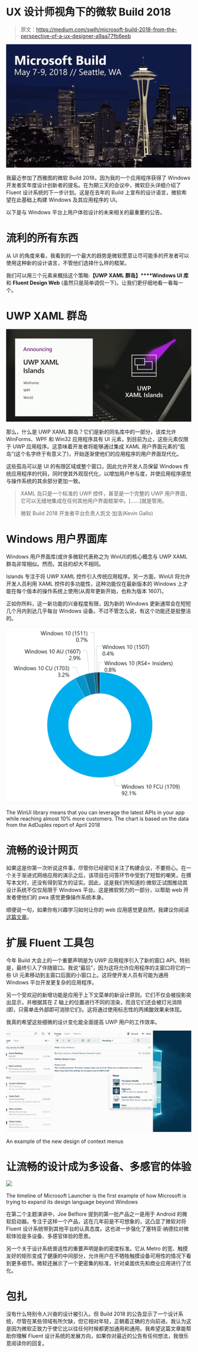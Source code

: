 # UX 设计师视角下的微软 Build 2018

> 原文：<https://medium.com/swlh/microsoft-build-2018-from-the-perspective-of-a-ux-designer-a9aa77fb6eeb>

![](img/9bf90be759e20ff110d50493f5a03cb2.png)

我最近参加了西雅图的微软 Build 2018，因为我的一个应用程序获得了 Windows 开发者奖年度设计创新者的提名。在为期三天的会议中，微软巨头详细介绍了 Fluent 设计系统的下一步计划。这是在去年的 Build 上宣布的设计语言，微软希望在此基础上构建 Windows 及其应用程序的 UI。

以下是与 Windows 平台上用户体验设计的未来相关的最重要的公告。

# 流利的所有东西

从 UI 的角度来看，我看到的一个最大的趋势是微软愿意让尽可能多的开发者可以使用这种新的设计语言，不管他们选择什么样的框架。

我们可以用三个元素来概括这个策略:**【UWP XAML 群岛】****Windows UI 库**和 **Fluent Design Web** (虽然只是简单调侃一下)。让我们更仔细地看一看每一个。

# UWP XAML 群岛

![](img/8b9914e1efdd17ba948df23b6666e212.png)

那么，什么是 UWP XAML 群岛？它们是新的同名库中的一部分，该库允许 WinForms、WPF 和 Win32 应用程序具有 UI 元素，到目前为止，这些元素仅限于 UWP 应用程序。这意味着开发者将能够通过集成 XAML 用户界面元素的“孤岛”(这个名字终于有意义了)，开始逐渐使他们的应用程序的用户界面现代化。

这些孤岛可以是 UI 的有限区域或整个窗口，因此允许开发人员保留 Windows 传统应用程序的代码，同时使其外观现代化，以增加用户参与度，并使应用程序感觉与操作系统的其余部分更加一致。

> XAML 岛只是一个标准的 UWP 控件，甚至是一个完整的 UWP 用户界面，它可以无缝地集成在任何其他用户界面框架中。[……]就是管用。
> 
> 微软 Build 2018 开发者平台负责人凯文·加洛(Kevin Gallo)

# Windows 用户界面库

Windows 用户界面库(或许多微软代表称之为 WinUI)的核心概念与 UWP XAML 群岛非常相似。然而，其目的却大不相同。

Islands 专注于将 UWP XAML 控件引入传统应用程序。另一方面，WinUI 将允许开发人员利用 XAML 控件的多功能性，这种功能仅在最新版本的 Windows 上才能在每个版本的操作系统上使用(从周年更新开始，也称为版本 1607)。

正如你所料，这一新功能的兴奋程度有限，因为新的 Windows 更新通常会在短短几个月内到达几乎每台 Windows 设备。不过不管怎么说，有这个功能还是挺整洁的。

![](img/c6db7011587260db874f051134678165.png)

The WinUI library means that you can leverage the latest APIs in your app while reaching almost 10% more customers. The chart is based on the data from the AdDuplex report of April 2018

# 流畅的设计网页

如果这是你第一次听说这件事，尽管你已经密切关注了构建会议，不要担心。在一个关于渐进式网络应用的演示之后，该项目在问答环节中受到了短暂的嘲笑，在撰写本文时，还没有得到官方的证实。因此，这是我们所知道的:微软正试图推动其设计系统不仅仅局限于 Windows 平台。这是微软努力的一部分，以帮助 web 开发者使他们的 pwa 感觉更像操作系统本身。

顺便说一句，如果你有兴趣学习如何让你的 web 应用感觉更自然，我建议你阅读[这篇文章](https://medium.freecodecamp.org/how-you-can-develop-progressive-web-apps-that-feel-native-5110fbbcbf4b)。

# 扩展 Fluent 工具包

今年 Build 大会上的一个重要声明是为 UWP 应用程序引入了新的窗口 API。特别是，最终引入了伴随窗口。我说“最后”，因为这将允许应用程序的主窗口将它的一些 UI 元素移动到主窗口后面的小窗口上。这将使开发人员有可能为通用 Windows 平台开发更复杂的应用程序。

另一个受欢迎的新增功能是应用于上下文菜单的新设计原则。它们不仅会被投影突出显示，并根据其在 Z 轴上的位置进行不同的渲染，而且它们还会被灯光消除(即，只需单击外部即可消除它们)。这将通过使用标志性的丙烯酸效果来体现。

我真的希望这些细微的设计变化能全面提高 UWP 用户的工作效率。

![](img/c05fcf8f4e9f3b1cb6aa556afbf7a1ff.png)

An example of the new design of context menus

# 让流畅的设计成为多设备、多感官的体验

![](img/b1db8ebb46ee4a1a1e7c02bd98e9f92b.png)

The timeline of Microsoft Launcher is the first example of how Microsoft is trying to expand its design language beyond Windows

在第二个主题演讲中，Joe Belfiore 提到的第一批产品之一是用于 Android 的微软启动器。专注于这样一个产品，这在几年前是不可想象的，这凸显了微软对将 Fluent 设计系统带到其他平台的认真态度。这也进一步强化了塞特亚·纳德拉对微软体验是多设备、多感官体验的愿景。

另一个关于设计系统普适性的重要声明是新的密度标准。它从 Metro 的宽、触摸友好的矩形变成了健康的中间部分，允许用户在不牺牲触摸设备可用性的情况下看到更多细节。微软还展示了一个更密集的标准，针对桌面优先和商业应用进行了优化。

# 包扎

没有什么特别令人兴奋的设计被引入。但 Build 2018 的公告显示了一个设计系统，尽管在某些领域有所欠缺，但它相对年轻，正朝着正确的方向前进。我认为这是因为微软正致力于使它比以往任何时候都更加通用和通用。我希望这篇文章能帮助你理解 Fluent 设计系统的发展方向，如果你对最近的公告有任何想法，我很乐意阅读你的回复。
